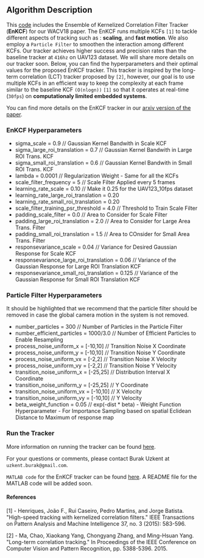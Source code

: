 ## Algorithm Description
This [code](https://github.com/buzkent86/EnKCF_Tracking_WACV18/tree/master/C%2B%2B_Implementation) includes the Ensemble of Kernelized Correlation Filter Tracker (**EnKCF**) for our WACV18 paper.
The EnKCF runs multiple KCFs `[1]` to tackle different aspects of tracking such as : **scaling**, and **fast motion**.
We also employ a `Particle Filter` to smoothen the interaction among different KCFs. Our tracker achieves
higher success and precision rates than the baseline tracker at `416hz` on UAV123 dataset. We will share
more details on our tracker soon. Below, you can find the hyperparameters and their optimal values for
the proposed EnKCF tracker. This tracker is inspired by the long-term correlation (LCT) tracker proposed by `[2]`, 
however, our goal is to use multiple KCFs in an efficient way to keep the complexity at each frame similar to the 
baseline KCF `(O(nlogn))` `[1]` so that it operates at real-time (`30fps`) on **computationaly limited embedded systems**.

You can find more details on the EnKCF tracker in our [arxiv version of the paper](https://arxiv.org/pdf/1801.06729.pdf).

### EnKCF Hyperparameters

* sigma_scale = 0.9   // Gaussian Kernel Bandwith in Scale KCF
* sigma_large_roi_translation = 0.7 // Gaussian Kernel Bandwith in Large ROI Trans. KCF
* sigma_small_roi_translation = 0.6 // Gaussian Kernel Bandwith in Small ROI Trans. KCF
* lambda = 0.0001 // Regularization Weight - Same for all the KCFs
* scale_filter_frequency = 5 // Scale Filter Applied every 5 frames
* learning_rate_scale = 0.10 // Make it 0.25 for the UAV123_10fps dataset
* learning_rate_large_roi_translation = 0.20
* learning_rate_small_roi_translation = 0.20
* scale_filter_training_psr_threshold = 4.0 // Threshold to Train Scale Filter
* padding_scale_filter = 0.0                // Area to Consider for Scale Filter
* padding_large_roi_translation = 2.0       // Area to Consider for Large Area Trans. Filter
* padding_small_roi_translation = 1.5       // Area to COnsider for Small Area Trans. Filter
* responsevariance_scale = 0.04	            // Variance for Desired Gaussian Response for Scale KCF
* responsevariance_large_roi_translation = 0.06 // Variance of the Gaussian Response for Large ROI Translation KCF
* responsevariance_small_roi_translation = 0.125 // Variance of the Gaussian Response for Small ROI Translation KCF


### Particle Filter Hyperparameters

It should be highlighted that we recommend that the particle filter should be removed in case the global camera motion
in the system is not removed.

* number_particles = 300		// Number of Particles in the Particle Filter
* number_efficient_particles = 1000/3.0 // Number of Efficient Particles to Enable Resampling
* process_noise_uniform_x = [-10,10]	// Transition Noise X Coordinate
* process_noise_uniform_y = [-10,10] // Transition Noise Y Coordinate
* process_noise_uniform_vx = [-2,2]  // Transition Noise X Velocity
* process_noise_uniform_vy = [-2,2]  // Transition Noise Y Velocity
* transition_noise_uniform_x = [-25,25] // Distribution Interval X Coordinate
* transition_noise_uniform_y = [-25,25] // Y Coordinate
* transition_noise_uniform_vx = [-10,10] // X Velocity
* transition_noise_uniform_vy = [-10,10] // Y Velocity
* beta_weight_function = 0.05 // exp(-dist * beta) - Weight Function Hyperparameter - For Importance Sampling based on spatial Eclidean Distance to Maximum of response map

### Run the Tracker

More information on running the tracker can be found [here](https://github.com/buzkent86/EnKCF_Tracking_WACV18/tree/master/C%2B%2B_Implementation).

For your questions or comments, please contact Burak Uzkent at `uzkent.burak@gmail.com`.

`MATLAB code` for the EnKCF tracker can be found [here](https://github.com/buzkent86/EnKCF_Matlab). A README file for the MATLAB code will be added soon.

#### References
[1] - Henriques, João F., Rui Caseiro, Pedro Martins, and Jorge Batista. "High-speed tracking with kernelized correlation filters." IEEE Transactions on Pattern Analysis and Machine Intelligence 37, no. 3 (2015): 583-596.

[2] - Ma, Chao, Xiaokang Yang, Chongyang Zhang, and Ming-Hsuan Yang. "Long-term correlation tracking." In Proceedings of the IEEE Conference on Computer Vision and Pattern Recognition, pp. 5388-5396. 2015.
